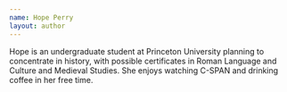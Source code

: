 ```yaml
---
name: Hope Perry
layout: author
---
```


Hope is an undergraduate student at Princeton University planning to concentrate in history, with possible certificates in Roman Language and Culture and Medieval Studies.
She enjoys watching C-SPAN and drinking coffee in her free time. 
